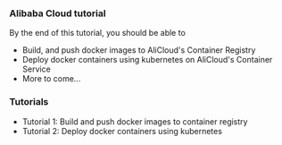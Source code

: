 ### Alibaba Cloud tutorial

By the end of this tutorial, you should be able to

- Build, and push docker images to AliCloud's Container Registry
- Deploy docker containers using kubernetes on AliCloud's Container Service
- More to come...

### Tutorials
- Tutorial 1: Build and push docker images to container registry
- Tutorial 2: Deploy docker containers using kubernetes
